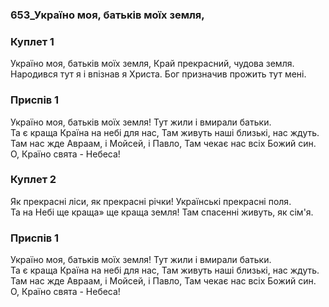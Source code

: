 ### 653_Україно моя, батьків моїх земля,
### Куплет 1
Україно моя, батьків моїх земля, Край прекрасний, чудова земля. <br/>Народився тут я і впізнав я Христа. Бог призначив прожить тут мені.
### Приспів 1
Україно моя, батьків моїх земля! Тут жили і вмирали батьки. <br/>Та є краща Країна на небі для нас, Там живуть наші близькі, нас ждуть. <br/>Там нас жде Авраам, і Мойсей, і Павло, Там чекає нас всіх Божий син. <br/>О, Країно свята - Небеса!
### Куплет 2
Як прекрасні ліси, як прекрасні річки! Українські прекрасні поля. <br/>Та на Небі ще краща» ще краща земля! Там спасенні живуть, як сім'я.
### Приспів 1
Україно моя, батьків моїх земля! Тут жили і вмирали батьки. <br/>Та є краща Країна на небі для нас, Там живуть наші близькі, нас ждуть. <br/>Там нас жде Авраам, і Мойсей, і Павло, Там чекає нас всіх Божий син. <br/>О, Країно свята - Небеса!
